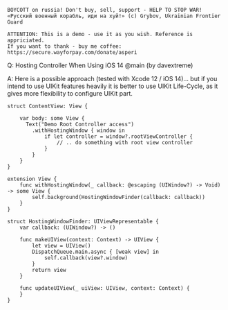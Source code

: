 ```
BOYCOTT on russia! Don't buy, sell, support - HELP TO STOP WAR!
«Русский военный корабль, иди на хуй!» (c) Grybov, Ukrainian Frontier Guard

ATTENTION: This is a demo - use it as you wish. Reference is appriciated.
If you want to thank - buy me coffee: https://secure.wayforpay.com/donate/asperi
```

Q: Hosting Controller When Using iOS 14 @main (by davextreme)

A: Here is a possible approach (tested with Xcode 12 / iOS 14)... but if 
you intend to use UIKit features heavily it is better to use UIKit 
Life-Cycle, as it gives more flexibility to configure UIKit part.

```
struct ContentView: View {

    var body: some View {
      Text("Demo Root Controller access")
        .withHostingWindow { window in
            if let controller = window?.rootViewController {
                // .. do something with root view controller
            }
        }
    }
}

extension View {
    func withHostingWindow(_ callback: @escaping (UIWindow?) -> Void) -> some View {
        self.background(HostingWindowFinder(callback: callback))
    }
}

struct HostingWindowFinder: UIViewRepresentable {
    var callback: (UIWindow?) -> ()

    func makeUIView(context: Context) -> UIView {
        let view = UIView()
        DispatchQueue.main.async { [weak view] in
            self.callback(view?.window)
        }
        return view
    }

    func updateUIView(_ uiView: UIView, context: Context) {
    }
}
```
